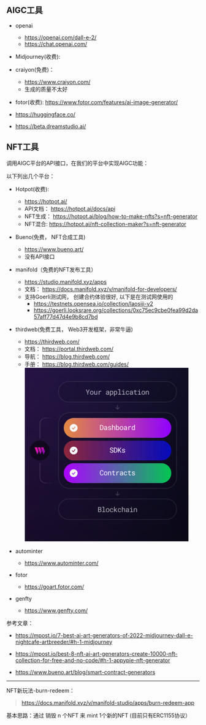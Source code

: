 ## AIGC工具

- openai
  - https://openai.com/dall-e-2/
  - https://chat.openai.com/

- Midjourney(收费):

- craiyon(免费)：
  - https://www.craiyon.com/
  - 生成的质量不太好

- fotor(收费): https://www.fotor.com/features/ai-image-generator/

- https://huggingface.co/

- https://beta.dreamstudio.ai/



## NFT工具

调用AIGC平台的API接口，在我们的平台中实现AIGC功能：

以下列出几个平台：


- Hotpot(收费):
  - https://hotpot.ai/
  - API文档： https://hotpot.ai/docs/api
  - NFT生成： https://hotpot.ai/blog/how-to-make-nfts?s=nft-generator
  - NFT混合: https://hotpot.ai/nft-collection-maker?s=nft-generator

- Bueno(免费， NFT合成工具)
  - https://www.bueno.art/
  - 没有API接口

- manifold（免费的NFT发布工具）
  - https://studio.manifold.xyz/apps
  - 文档： https://docs.manifold.xyz/v/manifold-for-developers/
  - 支持Goerli测试网， 创建合约体验很好, 以下是在测试网使用的
    - https://testnets.opensea.io/collection/laosiji-v2
    - https://goerli.looksrare.org/collections/0xc75ec9cbe0fea99d2da57aff77d47d4e9b8cd7bd

- thirdweb(免费工具， Web3开发框架，非常牛逼)
  - https://thirdweb.com/
  - 文档： https://portal.thirdweb.com/
  - 导航： https://blog.thirdweb.com/
  - 手册： https://blog.thirdweb.com/guides/
  ![](./imgs/thirdweb.png)

- autominter
  - https://www.autominter.com/

- fotor
  - https://goart.fotor.com/

- genfty
  - https://www.genfty.com/


参考文章：

- https://mpost.io/7-best-ai-art-generators-of-2022-midjourney-dall-e-nightcafe-artbreeder/#h-1-midjourney

- https://mpost.io/best-8-nft-ai-art-generators-create-10000-nft-collection-for-free-and-no-code/#h-1-appypie-nft-generator
- https://www.bueno.art/blog/smart-contract-generators




---

NFT新玩法-burn-redeem：

> https://docs.manifold.xyz/v/manifold-studio/apps/burn-redeem-app

基本思路：通过 销毁 n 个NFT 来 mint  1个新的NFT  (目前只有ERC1155协议）